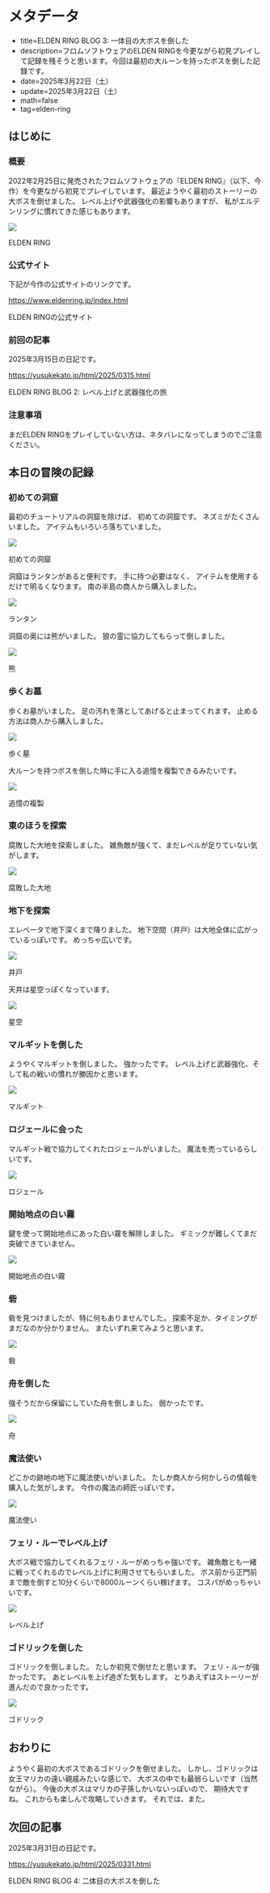 # メタデータ
- title=ELDEN RING BLOG 3: 一体目の大ボスを倒した
- description=フロムソフトウェアのELDEN RINGを今更ながら初見プレイして記録を残そうと思います。今回は最初の大ルーンを持ったボスを倒した記録です。
- date=2025年3月22日（土）
- update=2025年3月22日（土）
- math=false
- tag=elden-ring

## はじめに

### 概要

2022年2月25日に発売されたフロムソフトウェアの『ELDEN RING』（以下、今作）を今更ながら初見でプレイしています。
最近ようやく最初のストーリーの大ボスを倒せました。
レベル上げや武器強化の影響もありますが、
私がエルデンリングに慣れてきた感じもあります。

![](../../images/2025/20250310_01.jpg)

ELDEN RING

### 公式サイト

下記が今作の公式サイトのリンクです。

https://www.eldenring.jp/index.html

ELDEN RINGの公式サイト

### 前回の記事

2025年3月15日の日記です。

https://yusukekato.jp/html/2025/0315.html

ELDEN RING BLOG 2: レベル上げと武器強化の旅

### 注意事項

まだELDEN RINGをプレイしていない方は、ネタバレになってしまうのでご注意ください。

## 本日の冒険の記録

### 初めての洞窟

最初のチュートリアルの洞窟を除けば、
初めての洞窟です。
ネズミがたくさんいました。
アイテムもいろいろ落ちていました。

![](../../images/2025/20250322_01.jpg)

初めての洞窟

洞窟はランタンがあると便利です。
手に持つ必要はなく、
アイテムを使用するだけで明るくなります。
南の半島の商人から購入しました。

![](../../images/2025/20250322_05.jpg)

ランタン

洞窟の奥には熊がいました。
狼の霊に協力してもらって倒しました。

![](../../images/2025/20250322_04.jpg)

熊

### 歩くお墓

歩くお墓がいました。
足の汚れを落としてあげると止まってくれます。
止める方法は商人から購入しました。

![](../../images/2025/20250322_02.jpg)

歩く墓

大ルーンを持つボスを倒した時に手に入る追憶を複製できるみたいです。

![](../../images/2025/20250322_03.jpg)

追憶の複製

### 東のほうを探索

腐敗した大地を探索しました。
雑魚敵が強くて、まだレベルが足りていない気がします。

![](../../images/2025/20250322_06.jpg)

腐敗した大地

### 地下を探索

エレベータで地下深くまで降りました。
地下空間（井戸）は大地全体に広がっているっぽいです。
めっちゃ広いです。

![](../../images/2025/20250322_07.jpg)

井戸

天井は星空っぽくなっています。

![](../../images/2025/20250322_08.jpg)

星空

### マルギットを倒した

ようやくマルギットを倒しました。
強かったです。
レベル上げと武器強化、そして私の戦いの慣れが勝因かと思います。

![](../../images/2025/20250322_09.jpg)

マルギット

### ロジェールに会った

マルギット戦で協力してくれたロジェールがいました。
魔法を売っているらしいです。

![](../../images/2025/20250322_10.jpg)

ロジェール

### 開始地点の白い霧

鍵を使って開始地点にあった白い霧を解除しました。
ギミックが難しくてまだ突破できていません。

![](../../images/2025/20250322_11.jpg)

開始地点の白い霧

### 砦

砦を見つけましたが、特に何もありませんでした。
探索不足か、タイミングがまだなのか分かりません。
またいずれ来てみようと思います。

![](../../images/2025/20250322_12.jpg)

砦

### 舟を倒した

強そうだから保留にしていた舟を倒しました。
弱かったです。

![](../../images/2025/20250322_13.jpg)

舟

### 魔法使い

どこかの跡地の地下に魔法使いがいました。
たしか商人から何かしらの情報を購入した気がします。
今作の魔法の師匠っぽいです。

![](../../images/2025/20250322_14.jpg)

魔法使い

### フェリ・ルーでレベル上げ

大ボス戦で協力してくれるフェリ・ルーがめっちゃ強いです。
雑魚敵とも一緒に戦ってくれるのでレベル上げに利用させてもらいました。
ボス前から正門前まで敵を倒すと10分くらいで8000ルーンくらい稼げます。
コスパがめっちゃいいです。

![](../../images/2025/20250322_15.jpg)

レベル上げ

### ゴドリックを倒した

ゴドリックを倒しました。
たしか初見で倒せたと思います。
フェリ・ルーが強かったです。
あとレベルを上げ過ぎた気もします。
とりあえずはストーリーが進んだので良かったです。

![](../../images/2025/20250322_16.jpg)

ゴドリック

## おわりに

ようやく最初の大ボスであるゴドリックを倒せました。
しかし、ゴドリックは女王マリカの遠い親戚みたいな感じで、
大ボスの中でも最弱らしいです（当然ながら）。
今後の大ボスはマリカの子孫しかいないっぽいので、
期待大ですね。
これからも楽しんで攻略していきます。
それでは、また。

## 次回の記事

2025年3月31日の日記です。

https://yusukekato.jp/html/2025/0331.html

ELDEN RING BLOG 4: 二体目の大ボスを倒した